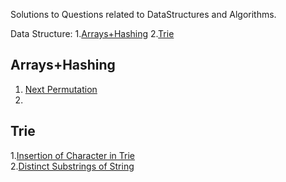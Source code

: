 Solutions to Questions related to DataStructures and Algorithms.

Data Structure:
  1.[Arrays+Hashing](https://github.com/Shishir-grez/Data-Structures-Algorithms/tree/main?tab=readme-ov-file#trie)
  2.[Trie](https://github.com/Shishir-grez/Data-Structures-Algorithms/tree/main?tab=readme-ov-file#Arrays+Hashing)

## Arrays+Hashing
1. [Next Permutation](https://github.com/Shishir-grez/Data-Structures-Algorithms/blob/main/ArraysHashing)
2. 
## Trie
1.[Insertion of Character in Trie](https://github.com/Shishir-grez/Data-Structures-Algorithms/blob/main/Trie/Insert)   
2.[Distinct Substrings of String](https://github.com/Shishir-grez/Data-Structures-Algorithms/blob/main/Trie/DistinctSubstringsofString)  
